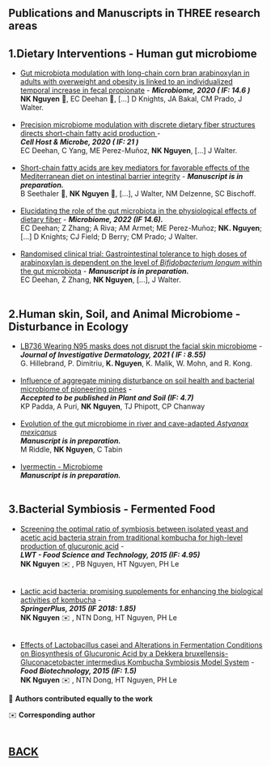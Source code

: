 ## Publications and Manuscripts in THREE research areas 

## 1.Dietary Interventions - Human gut microbiome

-    [Gut microbiota modulation with long-chain corn bran arabinoxylan in adults with overweight and obesity is linked to an individualized temporal increase in fecal propionate](https://microbiomejournal.biomedcentral.com/articles/10.1186/s40168-020-00887-w) - _**Microbiome, 2020 ( IF: 14.6 )**_ <br>
**NK Nguyen** 👤, EC Deehan 👤, [...] D Knights, JA Bakal, CM Prado, J Walter.
<br /> <br /> 
-    [Precision microbiome modulation with discrete dietary fiber structures directs short-chain fatty acid production ](https://www.cell.com/cell-host-microbe/fulltext/S1931-3128(20)30045-7?_returnURL=https%3A%2F%2Flinkinghub.elsevier.com%2Fretrieve%2Fpii%2FS1931312820300457%3Fshowall%3Dtrue) - <br>  _**Cell Host & Microbe, 2020 ( IF: 21 )**_ <br>
EC Deehan, C Yang, ME Perez-Muñoz, **NK Nguyen**, [...] J Walter.
<br /> <br /> 
-   [Short-chain fatty acids are key mediators for favorable effects of the Mediterranean diet on intestinal barrier integrity](https://biokhoi.github.io/Publication_Manuscripts) -  _**Manuscript is in preparation.**_ <br> 
B Seethaler 👤, **NK Nguyen** 👤, [...], J Walter, NM Delzenne, SC Bischoff.
<br /> <br />
-   [Elucidating the role of the gut microbiota in the physiological effects of dietary fiber](https://microbiomejournal.biomedcentral.com/articles/10.1186/s40168-022-01248-5) - _**Microbiome, 2022 (IF 14.6).**_ <br> 
EC Deehan; Z Zhang; A Riva; AM Armet; ME Perez-Muñoz; **NK. Nguyen**; [...] D Knights; CJ Field; D Berry; CM Prado; J Walter.
<br /> <br />
-   [Randomised clinical trial: Gastrointestinal tolerance to high doses of arabinoxylan is dependent on the level of *Bifidobacterium longum* within the gut microbiota](https://biokhoi.github.io/Publication_Manuscripts) - _**Manuscript is in preparation.**_ <br> 
EC Deehan, Z Zhang, **NK Nguyen**, [...], J Walter.
<br /> <br />

## 2.Human skin, Soil, and Animal Microbiome - Disturbance in Ecology
-   [LB736 Wearing N95 masks does not disrupt the facial skin microbiome](https://www.jidonline.org/article/S0022-202X(21)01523-2/fulltext) - _**Journal of Investigative Dermatology, 2021 ( IF : 8.55)**_ <br> 
G. Hillebrand, P. Dimitriu, **K. Nguyen**, K. Malik, W. Mohn, and R. Kong.
<br /> <br />
-    [Influence of aggregate mining disturbance on soil health and bacterial microbiome of pioneering pines](https://biokhoi.github.io/Publication_Manuscripts) - <br> _**Accepted to be published in Plant and Soil (IF: 4.7)**_ <br>
KP Padda, A Puri, **NK Nguyen**, TJ Phipott, CP Chanway
<br /> <br />
-    [Evolution of the gut microbiome in river and cave-adapted *Astyanax mexicanus*](https://biokhoi.github.io/Publication_Manuscripts) <br>  _**Manuscript is in preparation.**_ <br>
M Riddle, **NK Nguyen**, C Tabin
<br /> <br />
-    [Ivermectin - Microbiome](https://biokhoi.github.io/Publication_Manuscripts) <br>  _**Manuscript is in preparation.**_
<br /> <br />


## 3.Bacterial Symbiosis - Fermented Food
-    [Screening the optimal ratio of symbiosis between isolated yeast and acetic acid bacteria strain from traditional kombucha for high-level production of glucuronic acid](https://www.sciencedirect.com/science/article/abs/pii/S0023643815300323) - <br> _**LWT - Food Science and Technology, 2015 (IF: 4.95)**_ <br>
**NK Nguyen** ✉️ , PB Nguyen, HT Nguyen, PH Le
<br /> <br />

-   [Lactic acid bacteria: promising supplements for enhancing the biological activities of kombucha](https://link.springer.com/article/10.1186/s40064-015-0872-3) - <br> _**SpringerPlus, 2015 (IF 2018: 1.85)**_ <br>
**NK Nguyen** ✉️ , NTN Dong, HT Nguyen, PH Le
<br /> <br />

-   [Effects of Lactobacillus casei and Alterations in Fermentation Conditions on Biosynthesis of Glucuronic Acid by a Dekkera bruxellensis-Gluconacetobacter intermedius Kombucha Symbiosis Model System](https://www.tandfonline.com/doi/abs/10.1080/08905436.2015.1092446) - <br> _**Food Biotechnology, 2015 (IF: 1.5)**_ <br>
**NK Nguyen** ✉️ , NTN Dong, HT Nguyen, PH Le

👤 **Authors contributed equally to the work**

✉️ **Corresponding author**
<br /> <br />






## [BACK](https://biokhoi.github.io/)

